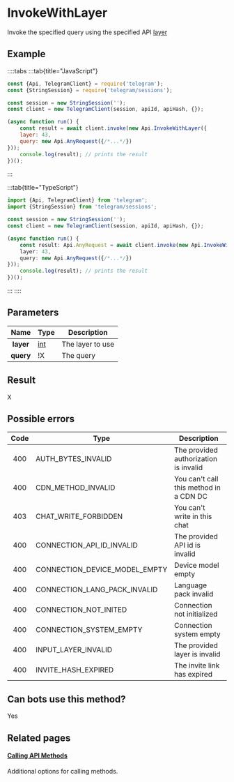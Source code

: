 # InvokeWithLayer

Invoke the specified query using the specified API [layer](https://core.telegram.org/api/invoking#layers)



## Example

::::tabs
:::tab{title="JavaScript"}
```js
const {Api, TelegramClient} = require('telegram');
const {StringSession} = require('telegram/sessions');

const session = new StringSession('');
const client = new TelegramClient(session, apiId, apiHash, {});

(async function run() {
    const result = await client.invoke(new Api.InvokeWithLayer({
    layer: 43,
    query: new Api.AnyRequest({/*...*/})
}));
    console.log(result); // prints the result
})();
```
:::

:::tab{title="TypeScript"}
```ts
import {Api, TelegramClient} from 'telegram';
import {StringSession} from 'telegram/sessions';

const session = new StringSession('');
const client = new TelegramClient(session, apiId, apiHash, {});

(async function run() {
    const result: Api.AnyRequest = await client.invoke(new Api.InvokeWithLayer({
    layer: 43,
    query: new Api.AnyRequest({/*...*/})
}));
    console.log(result); // prints the result
})();
```
:::
::::



## Parameters

| Name | Type | Description |
| :--: | ---- | ----------- |
| **layer** | [int](https://core.telegram.org/type/int) | The layer to use 
| **query** | !X | The query 


## Result

X



## Possible errors

| Code | Type | Description |
| :--: | ---- | ----------- |
| 400 | AUTH\_BYTES\_INVALID | The provided authorization is invalid 
| 400 | CDN\_METHOD\_INVALID | You can't call this method in a CDN DC 
| 403 | CHAT\_WRITE\_FORBIDDEN | You can't write in this chat 
| 400 | CONNECTION\_API\_ID\_INVALID | The provided API id is invalid 
| 400 | CONNECTION\_DEVICE\_MODEL\_EMPTY | Device model empty 
| 400 | CONNECTION\_LANG\_PACK\_INVALID | Language pack invalid 
| 400 | CONNECTION\_NOT\_INITED | Connection not initialized 
| 400 | CONNECTION\_SYSTEM\_EMPTY | Connection system empty 
| 400 | INPUT\_LAYER\_INVALID | The provided layer is invalid 
| 400 | INVITE\_HASH\_EXPIRED | The invite link has expired 


## Can bots use this method?

Yes

## Related pages

#### [Calling API Methods](https://core.telegram.org/api/invoking)

Additional options for calling methods.




